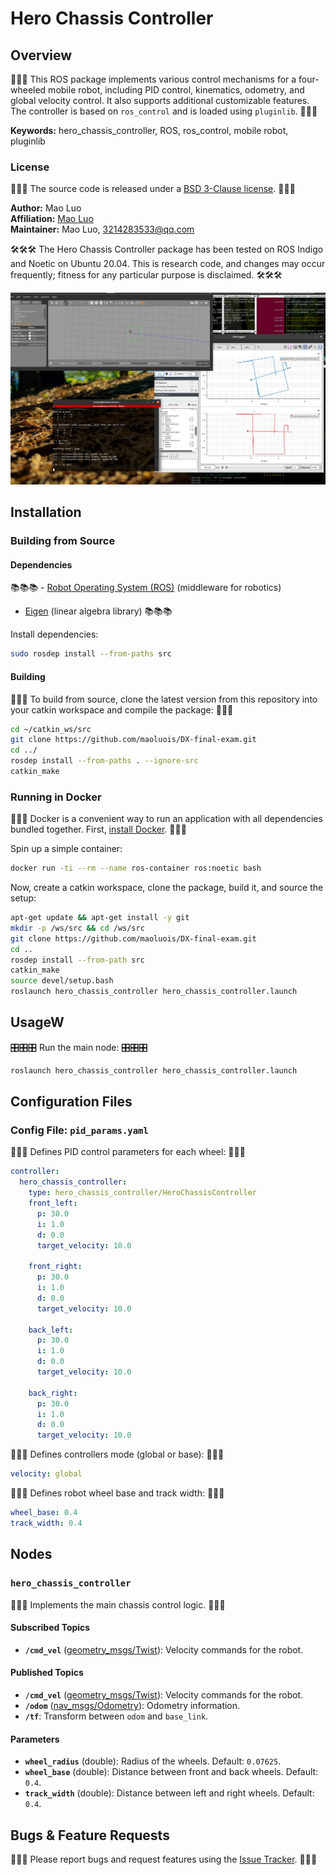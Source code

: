 # Hero Chassis Controller

## Overview

🚗🚗🚗 This ROS package implements various control mechanisms for a four-wheeled mobile robot, including PID control, kinematics, odometry, and global velocity control. It also supports additional customizable features. The controller is based on `ros_control` and is loaded using `pluginlib`. 🚗🚗🚗

**Keywords:** hero_chassis_controller, ROS, ros_control, mobile robot, pluginlib

### License

📜📜📜 The source code is released under a [BSD 3-Clause license](LICENSE.txt). 📜📜📜

**Author:** Mao Luo  
**Affiliation:** [Mao Luo](https://github.com/gdut-dynamic-x/simple_chassis_controller/blob/master)  
**Maintainer:** Mao Luo, 3214283533@qq.com

🛠️🛠️🛠️ The Hero Chassis Controller package has been tested on ROS Indigo and Noetic on Ubuntu 20.04. This is research code, and changes may occur frequently; fitness for any particular purpose is disclaimed. 🛠️🛠️🛠️

![Example image](doc/example.png)

## Installation

### Building from Source

#### Dependencies

📚📚📚 - [Robot Operating System (ROS)](http://wiki.ros.org) (middleware for robotics)
- [Eigen](http://eigen.tuxfamily.org) (linear algebra library) 📚📚📚

Install dependencies:

```bash
sudo rosdep install --from-paths src
```

#### Building

🔧🔧🔧 To build from source, clone the latest version from this repository into your catkin workspace and compile the package: 🔧🔧🔧

```bash
cd ~/catkin_ws/src
git clone https://github.com/maoluois/DX-final-exam.git
cd ../
rosdep install --from-paths . --ignore-src
catkin_make
```

### Running in Docker

🐋🐋🐋 Docker is a convenient way to run an application with all dependencies bundled together. First, [install Docker](https://docs.docker.com/get-docker/). 🐋🐋🐋

Spin up a simple container:

```bash
docker run -ti --rm --name ros-container ros:noetic bash
```

Now, create a catkin workspace, clone the package, build it, and source the setup:

```bash
apt-get update && apt-get install -y git
mkdir -p /ws/src && cd /ws/src
git clone https://github.com/maoluois/DX-final-exam.git
cd ..
rosdep install --from-path src
catkin_make
source devel/setup.bash
roslaunch hero_chassis_controller hero_chassis_controller.launch
```

## UsageW

🎛️🎛️🎛️ Run the main node: 🎛️🎛️🎛️

```bash
roslaunch hero_chassis_controller hero_chassis_controller.launch
```

## Configuration Files

### Config File: `pid_params.yaml`

📄📄📄 Defines PID control parameters for each wheel: 📄📄📄

```yaml
controller:
  hero_chassis_controller:
    type: hero_chassis_controller/HeroChassisController
    front_left:
      p: 30.0
      i: 1.0
      d: 0.0
      target_velocity: 10.0

    front_right:
      p: 30.0
      i: 1.0
      d: 0.0
      target_velocity: 10.0

    back_left:
      p: 30.0
      i: 1.0
      d: 0.0
      target_velocity: 10.0

    back_right:
      p: 30.0
      i: 1.0
      d: 0.0
      target_velocity: 10.0
```

📄📄📄 Defines controllers mode (global or base): 📄📄📄

```yaml
velocity: global  
```

📄📄📄 Defines robot wheel base and track width: 📄📄📄

```yaml
wheel_base: 0.4
track_width: 0.4
```

## Nodes

### `hero_chassis_controller`

🤖🤖🤖 Implements the main chassis control logic. 🤖🤖🤖

#### Subscribed Topics

- **`/cmd_vel`** ([geometry_msgs/Twist]): Velocity commands for the robot.

#### Published Topics

- **`/cmd_vel`** ([geometry_msgs/Twist]): Velocity commands for the robot.
- **`/odom`** ([nav_msgs/Odometry]): Odometry information.
- **`/tf`**: Transform between `odom` and `base_link`.

#### Parameters

- **`wheel_radius`** (double): Radius of the wheels. Default: `0.07625`.
- **`wheel_base`** (double): Distance between front and back wheels. Default: `0.4`.
- **`track_width`** (double): Distance between left and right wheels. Default: `0.4`.

## Bugs & Feature Requests

🐞🐞🐞 Please report bugs and request features using the [Issue Tracker](https://github.com/your-repo/hero_chassis_controller/issues). 🐞🐞🐞

[ROS]: http://www.ros.org
[Eigen]: http://eigen.tuxfamily.org
[geometry_msgs/Twist]: http://docs.ros.org/api/geometry_msgs/html/msg/Twist.html
[nav_msgs/Odometry]: http://docs.ros.org/api/nav_msgs/html/msg/Odometry.html

